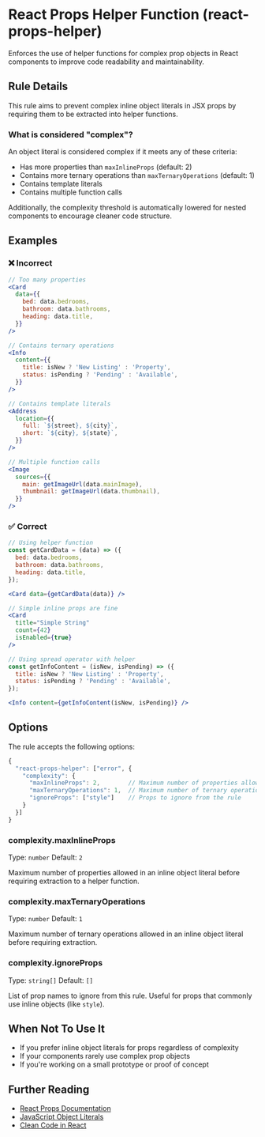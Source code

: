 # React Props Helper Function (react-props-helper)

Enforces the use of helper functions for complex prop objects in React components to improve code readability and maintainability.

## Rule Details

This rule aims to prevent complex inline object literals in JSX props by requiring them to be extracted into helper functions.

### What is considered "complex"?

An object literal is considered complex if it meets any of these criteria:
- Has more properties than `maxInlineProps` (default: 2)
- Contains more ternary operations than `maxTernaryOperations` (default: 1)
- Contains template literals
- Contains multiple function calls

Additionally, the complexity threshold is automatically lowered for nested components to encourage cleaner code structure.

## Examples

### ❌ Incorrect

```jsx
// Too many properties
<Card
  data={{
    bed: data.bedrooms,
    bathroom: data.bathrooms,
    heading: data.title,
  }}
/>

// Contains ternary operations
<Info
  content={{
    title: isNew ? 'New Listing' : 'Property',
    status: isPending ? 'Pending' : 'Available',
  }}
/>

// Contains template literals
<Address
  location={{
    full: `${street}, ${city}`,
    short: `${city}, ${state}`,
  }}
/>

// Multiple function calls
<Image
  sources={{
    main: getImageUrl(data.mainImage),
    thumbnail: getImageUrl(data.thumbnail),
  }}
/>
```

### ✅ Correct

```jsx
// Using helper function
const getCardData = (data) => ({
  bed: data.bedrooms,
  bathroom: data.bathrooms,
  heading: data.title,
});

<Card data={getCardData(data)} />

// Simple inline props are fine
<Card
  title="Simple String"
  count={42}
  isEnabled={true}
/>

// Using spread operator with helper
const getInfoContent = (isNew, isPending) => ({
  title: isNew ? 'New Listing' : 'Property',
  status: isPending ? 'Pending' : 'Available',
});

<Info content={getInfoContent(isNew, isPending)} />
```

## Options

The rule accepts the following options:

```js
{
  "react-props-helper": ["error", {
    "complexity": {
      "maxInlineProps": 2,        // Maximum number of properties allowed inline
      "maxTernaryOperations": 1,  // Maximum number of ternary operations allowed
      "ignoreProps": ["style"]    // Props to ignore from the rule
    }
  }]
}
```

### complexity.maxInlineProps

Type: `number`
Default: `2`

Maximum number of properties allowed in an inline object literal before requiring extraction to a helper function.

### complexity.maxTernaryOperations

Type: `number`
Default: `1`

Maximum number of ternary operations allowed in an inline object literal before requiring extraction.

### complexity.ignoreProps

Type: `string[]`
Default: `[]`

List of prop names to ignore from this rule. Useful for props that commonly use inline objects (like `style`).

## When Not To Use It

- If you prefer inline object literals for props regardless of complexity
- If your components rarely use complex prop objects
- If you're working on a small prototype or proof of concept

## Further Reading

- [React Props Documentation](https://react.dev/learn/passing-props-to-a-component)
- [JavaScript Object Literals](https://developer.mozilla.org/en-US/docs/Web/JavaScript/Guide/Grammar_and_types#Object_literals)
- [Clean Code in React](https://github.com/ryanmcdermott/clean-code-javascript#objects-and-data-structures) 